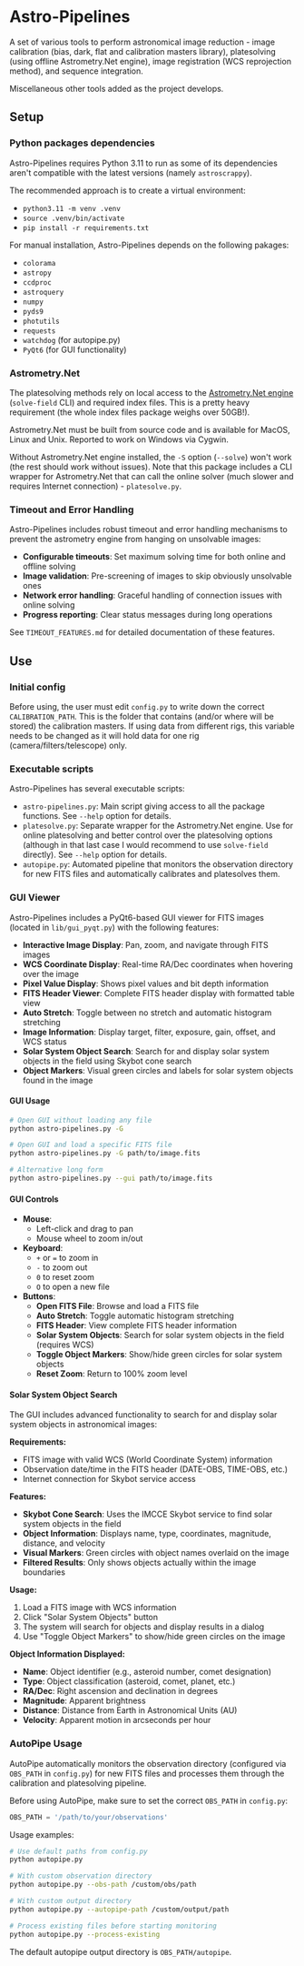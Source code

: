 # Astro-Pipelines

A set of various tools to perform astronomical image reduction - image calibration (bias, dark, flat and calibration masters library), platesolving (using offline Astrometry.Net engine), image registration (WCS reprojection method), and sequence integration.

Miscellaneous other tools added as the project develops.

## Setup

### Python packages dependencies

Astro-Pipelines requires Python 3.11 to run as some of its dependencies aren't compatible with the latest versions (namely `astroscrappy`).

The recommended approach is to create a virtual environment:
- `python3.11 -m venv .venv`
- `source .venv/bin/activate`
- `pip install -r requirements.txt`

For manual installation, Astro-Pipelines depends on the following pakages:
- `colorama`
- `astropy`
- `ccdproc`
- `astroquery`
- `numpy`
- `pyds9`
- `photutils`
- `requests`
- `watchdog` (for autopipe.py)
- `PyQt6` (for GUI functionality)

### Astrometry.Net

The platesolving methods rely on local access to the [Astrometry.Net engine](https://astrometry.net/) (`solve-field` CLI) and required index files. This is a pretty heavy requirement (the whole index files package weighs over 50GB!).

Astrometry.Net must be built from source code and is available for MacOS, Linux and Unix. Reported to work on Windows via Cygwin.

Without Astrometry.Net engine installed, the `-S` option (`--solve`) won't work (the rest should work without issues). Note that this package includes a CLI wrapper for Astrometry.Net that can call the online solver (much slower and requires Internet connection) - `platesolve.py`.

### Timeout and Error Handling

Astro-Pipelines includes robust timeout and error handling mechanisms to prevent the astrometry engine from hanging on unsolvable images:

- **Configurable timeouts**: Set maximum solving time for both online and offline solving
- **Image validation**: Pre-screening of images to skip obviously unsolvable ones
- **Network error handling**: Graceful handling of connection issues with online solving
- **Progress reporting**: Clear status messages during long operations

See `TIMEOUT_FEATURES.md` for detailed documentation of these features.

## Use

### Initial config

Before using, the user must edit `config.py` to write down the correct `CALIBRATION_PATH`. This is the folder that contains (and/or where will be stored) the calibration masters. If using data from different rigs, this variable needs to be changed as it will hold data for one rig (camera/filters/telescope) only.

### Executable scripts

Astro-Pipelines has several executable scripts:

- `astro-pipelines.py`: Main script giving access to all the package functions. See `--help` option for details.
- `platesolve.py`: Separate wrapper for the Astrometry.Net engine. Use for online platesolving and better control over the platesolving options (although in that last case I would recommend to use `solve-field` directly). See `--help` option for details.
- `autopipe.py`: Automated pipeline that monitors the observation directory for new FITS files and automatically calibrates and platesolves them.

### GUI Viewer

Astro-Pipelines includes a PyQt6-based GUI viewer for FITS images (located in `lib/gui_pyqt.py`) with the following features:

- **Interactive Image Display**: Pan, zoom, and navigate through FITS images
- **WCS Coordinate Display**: Real-time RA/Dec coordinates when hovering over the image
- **Pixel Value Display**: Shows pixel values and bit depth information
- **FITS Header Viewer**: Complete FITS header display with formatted table view
- **Auto Stretch**: Toggle between no stretch and automatic histogram stretching
- **Image Information**: Display target, filter, exposure, gain, offset, and WCS status
- **Solar System Object Search**: Search for and display solar system objects in the field using Skybot cone search
- **Object Markers**: Visual green circles and labels for solar system objects found in the image

#### GUI Usage

```bash
# Open GUI without loading any file
python astro-pipelines.py -G

# Open GUI and load a specific FITS file
python astro-pipelines.py -G path/to/image.fits

# Alternative long form
python astro-pipelines.py --gui path/to/image.fits
```

#### GUI Controls

- **Mouse**: 
  - Left-click and drag to pan
  - Mouse wheel to zoom in/out
- **Keyboard**:
  - `+` or `=` to zoom in
  - `-` to zoom out
  - `0` to reset zoom
  - `O` to open a new file
- **Buttons**:
  - **Open FITS File**: Browse and load a FITS file
  - **Auto Stretch**: Toggle automatic histogram stretching
  - **FITS Header**: View complete FITS header information
  - **Solar System Objects**: Search for solar system objects in the field (requires WCS)
  - **Toggle Object Markers**: Show/hide green circles for solar system objects
  - **Reset Zoom**: Return to 100% zoom level

#### Solar System Object Search

The GUI includes advanced functionality to search for and display solar system objects in astronomical images:

**Requirements:**
- FITS image with valid WCS (World Coordinate System) information
- Observation date/time in the FITS header (DATE-OBS, TIME-OBS, etc.)
- Internet connection for Skybot service access

**Features:**
- **Skybot Cone Search**: Uses the IMCCE Skybot service to find solar system objects in the field
- **Object Information**: Displays name, type, coordinates, magnitude, distance, and velocity
- **Visual Markers**: Green circles with object names overlaid on the image
- **Filtered Results**: Only shows objects actually within the image boundaries

**Usage:**
1. Load a FITS image with WCS information
2. Click "Solar System Objects" button
3. The system will search for objects and display results in a dialog
4. Use "Toggle Object Markers" to show/hide green circles on the image

**Object Information Displayed:**
- **Name**: Object identifier (e.g., asteroid number, comet designation)
- **Type**: Object classification (asteroid, comet, planet, etc.)
- **RA/Dec**: Right ascension and declination in degrees
- **Magnitude**: Apparent brightness
- **Distance**: Distance from Earth in Astronomical Units (AU)
- **Velocity**: Apparent motion in arcseconds per hour

### AutoPipe Usage

AutoPipe automatically monitors the observation directory (configured via `OBS_PATH` in `config.py`) for new FITS files and processes them through the calibration and platesolving pipeline.

Before using AutoPipe, make sure to set the correct `OBS_PATH` in `config.py`:

```python
OBS_PATH = '/path/to/your/observations'
```

Usage examples:

```bash
# Use default paths from config.py
python autopipe.py

# With custom observation directory
python autopipe.py --obs-path /custom/obs/path

# With custom output directory
python autopipe.py --autopipe-path /custom/output/path

# Process existing files before starting monitoring
python autopipe.py --process-existing
```

The default autopipe output directory is `OBS_PATH/autopipe`.

